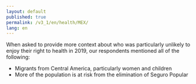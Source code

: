 ```yaml
---
layout: default
published: true
permalink: /v3_1/en/health/MEX/
lang: en
---
```

When asked to provide more context about who was particularly unlikely to enjoy their right to health in 2019, our respondents mentioned all of the following: 

-	Migrants from Central America, particularly women and children
-	More of the population is at risk from the elimination of Seguro Popular 

